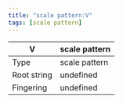 ```yaml
---
title: "scale pattern:V"
tags: [scale pattern]
---
```


|V|scale pattern|
|---|---|
|Type|scale pattern|
|Root string|undefined|
|Fingering|undefined|

